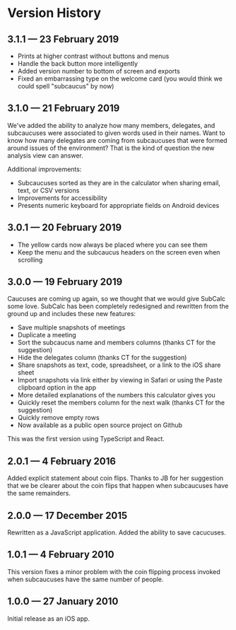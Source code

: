 #  Version History

## 3.1.1 — 23 February 2019

* Prints at higher contrast without buttons and menus
* Handle the back button more intelligently
* Added version number to bottom of screen and exports
* Fixed an embarrassing type on the welcome card (you would think we could spell "subcaucus" by now)

## 3.1.0 — 21 February 2019

We've added the ability to analyze how many members, delegates, and subcaucuses were associated to given words used in their names. Want to know how many delegates are coming from subcaucuses that were formed around issues of the environment? That is the kind of question the new analysis view can answer.

Additional improvements:
* Subcaucuses sorted as they are in the calculator when sharing email, text, or CSV versions
* Improvements for accessibility
* Presents numeric keyboard for appropriate fields on Android devices

## 3.0.1 — 20 February 2019

* The yellow cards now always be placed where you can see them
* Keep the menu and the subcaucus headers on the screen even when scrolling

## 3.0.0 — 19 February 2019

Caucuses are coming up again, so we thought that we would give SubCalc some love. SubCalc has been completely redesigned and rewritten from the ground up and includes these new features:

* Save multiple snapshots of meetings
* Duplicate a meeting
* Sort the subcaucus name and members columns (thanks CT for the suggestion)
* Hide the delegates column (thanks CT for the suggestion)
* Share snapshots as text, code, spreadsheet, or a link to the iOS share sheet
* Import snapshots via link either by viewing in Safari or using the Paste clipboard option in the app
* More detailed explanations of the numbers this calculator gives you
* Quickly reset the members column for the next walk (thanks CT for the suggestion)
* Quickly remove empty rows
* Now available as a public open source project on Github

This was the first version using TypeScript and React.

## 2.0.1 — 4 February 2016

Added explicit statement about coin flips. Thanks to JB for her suggestion that we be clearer about the coin flips that happen when subcaucuses have the same remainders.

## 2.0.0 — 17 December 2015

Rewritten as a JavaScript application. Added the ability to save cacucuses.

## 1.0.1 — 4 February 2010

This version fixes a minor problem with the coin flipping process invoked when subcaucuses have the same number of people.

## 1.0.0 — 27 January 2010

Initial release as an iOS app.